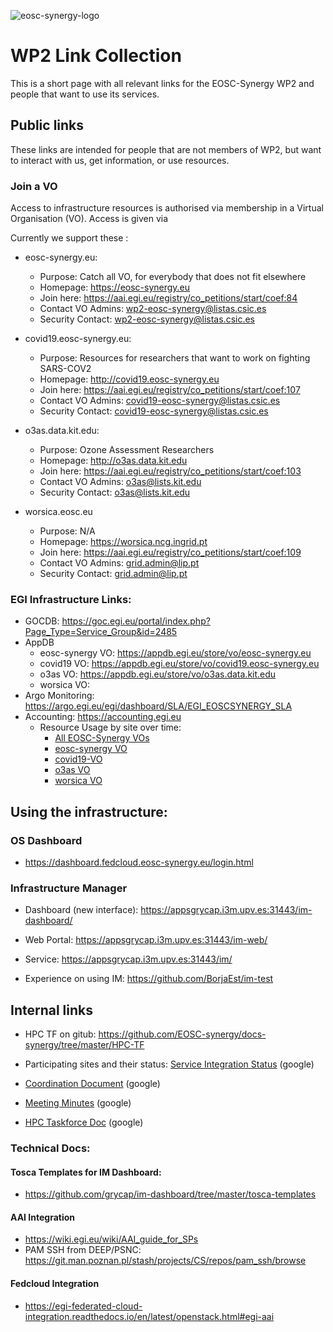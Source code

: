 ![eosc-synergy-logo](https://www.eosc-synergy.eu/wp-content/uploads/logo-color-texto.png)

# WP2 Link Collection

[logo]: https://github.com/adam-p/markdown-here/raw/master/src/common/images/icon48.png "Logo Title Text 2"

This is a short page with all relevant links for the EOSC-Synergy WP2 and
people that want to use its services.


## Public links

These links are intended for people that are not members of WP2, but want
to interact with us, get information, or use resources.


### Join a VO

Access to infrastructure resources is authorised via membership in a
Virtual Organisation (VO).  Access is given via 

Currently we support these :

- eosc-synergy.eu:
    - Purpose: Catch all VO, for everybody that does not fit elsewhere
    - Homepage: https://eosc-synergy.eu
    - Join here: https://aai.egi.eu/registry/co_petitions/start/coef:84
    - Contact VO Admins: [wp2-eosc-synergy@listas.csic.es](mailto:wp2-eosc-synergy@listas.csic.es)
    - Security Contact: [wp2-eosc-synergy@listas.csic.es](mailto:wp2-eosc-synergy@listas.csic.es)

- covid19.eosc-synergy.eu:
    - Purpose: Resources for researchers that want to work on fighting SARS-COV2
    - Homepage: http://covid19.eosc-synergy.eu
    - Join here: https://aai.egi.eu/registry/co_petitions/start/coef:107
    - Contact VO Admins: [covid19-eosc-synergy@listas.csic.es](mailto:covid19-eosc-synergy@listas.csic.es)
    - Security Contact: [covid19-eosc-synergy@listas.csic.es](mailto:covid19-eosc-synergy@listas.csic.es)

- o3as.data.kit.edu:
    - Purpose: Ozone Assessment Researchers
    - Homepage: http://o3as.data.kit.edu
    - Join here: https://aai.egi.eu/registry/co_petitions/start/coef:103
    - Contact VO Admins: [o3as@lists.kit.edu](mailto:o3as@lists.kit.edu)
    - Security Contact: [o3as@lists.kit.edu](mailto:o3as@lists.kit.edu)

- worsica.eosc.eu
    - Purpose: N/A
    - Homepage: https://worsica.ncg.ingrid.pt
    - Join here: https://aai.egi.eu/registry/co_petitions/start/coef:109
    - Contact VO Admins: [grid.admin@lip.pt](mailto:grid.admin@lip.pt)
    - Security Contact: [grid.admin@lip.pt](mailto:grid.admin@lip.pt)


### EGI Infrastructure Links:

- GOCDB: https://goc.egi.eu/portal/index.php?Page_Type=Service_Group&id=2485
- AppDB
    - eosc-synergy VO:  https://appdb.egi.eu/store/vo/eosc-synergy.eu
    - covid19 VO: https://appdb.egi.eu/store/vo/covid19.eosc-synergy.eu
    - o3as VO: https://appdb.egi.eu/store/vo/o3as.data.kit.edu
    - worsica VO: 
- Argo Monitoring: https://argo.egi.eu/egi/dashboard/SLA/EGI_EOSCSYNERGY_SLA
- Accounting: https://accounting.egi.eu
    - Resource Usage by site over time:
        - [All EOSC-Synergy VOs](https://accounting.egi.eu/cloud/vm_num/SITE/DATE/2019/4/2020/10/custom-covid19.eosc-synergy.eu,eosc-synergy.eu,o3as.data.kit.edu,worsica.vo.incd.pt/onlyinfrajobs/)
        - [eosc-synergy VO](https://accounting.egi.eu/cloud/vm_num/SITE/DATE/2019/4/2020/10/custom-eosc-synergy.eu/onlyinfrajobs)
        - [covid19-VO](https://accounting.egi.eu/cloud/vm_num/SITE/DATE/2019/4/2020/10/custom-covid19.eosc-synergy.eu/onlyinfrajobs)
        - [o3as VO](https://accounting.egi.eu/cloud/vm_num/SITE/DATE/2019/4/2020/10/custom-o3as.data.kit.edu/onlyinfrajobs/)
        - [worsica VO](https://accounting.egi.eu/cloud/vm_num/SITE/DATE/2019/4/2020/10/custom-worsica.vo.incd.pt/onlyinfrajobs/)
	

## Using the infrastructure:

### OS Dashboard
- https://dashboard.fedcloud.eosc-synergy.eu/login.html

### Infrastructure Manager 
- Dashboard (new interface): https://appsgrycap.i3m.upv.es:31443/im-dashboard/
- Web Portal: https://appsgrycap.i3m.upv.es:31443/im-web/
- Service: https://appsgrycap.i3m.upv.es:31443/im/

- Experience on using IM: https://github.com/BorjaEst/im-test


## Internal links

- HPC TF on gitub: https://github.com/EOSC-synergy/docs-synergy/tree/master/HPC-TF

- Participating sites and their status: [Service Integration Status](https://docs.google.com/spreadsheets/d/1OKXNeIDKuM2Pojkpv4_jpJkzLTC6_0B4j_3IHLd20xY/edit) (google)
- [Coordination Document](https://docs.google.com/spreadsheets/d/1ZCGXjt6x3eZ3V4TnmyysfBZoRMl4hBK2urpZhoYpNyQ/edit) (google)
- [Meeting Minutes](https://docs.google.com/document/d/1kuCBaNSBlX7_hK9f-2OyVgZfGkcUuXnvjV_L-C7IejI/edit) (google)
- [HPC Taskforce Doc](https://docs.google.com/document/d/1-b_wAUTJYSo9XlWctMTfuhNqHGrop6y5EtOl9lACWz0/edit) (google)


### Technical Docs:

#### Tosca Templates for IM Dashboard:
- https://github.com/grycap/im-dashboard/tree/master/tosca-templates

#### AAI Integration

- https://wiki.egi.eu/wiki/AAI_guide_for_SPs
- PAM SSH from DEEP/PSNC: https://git.man.poznan.pl/stash/projects/CS/repos/pam_ssh/browse

#### Fedcloud Integration

- https://egi-federated-cloud-integration.readthedocs.io/en/latest/openstack.html#egi-aai


